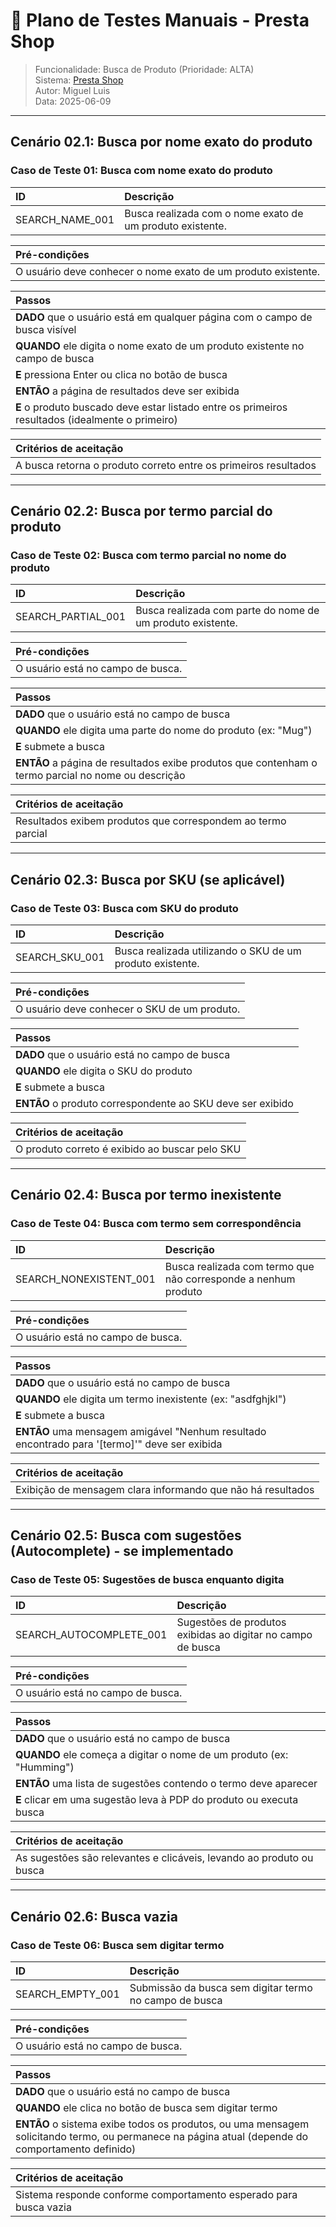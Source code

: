 # 🧪 Plano de Testes Manuais - Presta Shop 
> Funcionalidade: Busca de Produto (Prioridade: ALTA)  
> Sistema: [Presta Shop](https://demo.prestashop.com/#/en/front)  
> Autor: Miguel Luis  
> Data: 2025-06-09  

---

## Cenário 02.1: Busca por nome exato do produto

### Caso de Teste 01: Busca com nome exato do produto

| ID                | Descrição                                                 |
| :---------------- | :-------------------------------------------------------- |
| SEARCH\_NAME\_001 | Busca realizada com o nome exato de um produto existente. |

| **Pré-condições**                                             |
| :------------------------------------------------------------ |
| O usuário deve conhecer o nome exato de um produto existente. |

| **Passos**                                                                                       |
| :----------------------------------------------------------------------------------------------- |
| **DADO** que o usuário está em qualquer página com o campo de busca visível                      |
| **QUANDO** ele digita o nome exato de um produto existente no campo de busca                     |
| **E** pressiona Enter ou clica no botão de busca                                                 |
| **ENTÃO** a página de resultados deve ser exibida                                                |
| **E** o produto buscado deve estar listado entre os primeiros resultados (idealmente o primeiro) |

| **Critérios de aceitação**                                      |
| :-------------------------------------------------------------- |
| A busca retorna o produto correto entre os primeiros resultados |

---

## Cenário 02.2: Busca por termo parcial do produto

### Caso de Teste 02: Busca com termo parcial no nome do produto

| ID                   | Descrição                                                  |
| :------------------- | :--------------------------------------------------------- |
| SEARCH\_PARTIAL\_001 | Busca realizada com parte do nome de um produto existente. |

| **Pré-condições**                 |
| :-------------------------------- |
| O usuário está no campo de busca. |

| **Passos**                                                                                         |
| :------------------------------------------------------------------------------------------------- |
| **DADO** que o usuário está no campo de busca                                                      |
| **QUANDO** ele digita uma parte do nome do produto (ex: "Mug")                                     |
| **E** submete a busca                                                                              |
| **ENTÃO** a página de resultados exibe produtos que contenham o termo parcial no nome ou descrição |

| **Critérios de aceitação**                                   |
| :----------------------------------------------------------- |
| Resultados exibem produtos que correspondem ao termo parcial |

---

## Cenário 02.3: Busca por SKU (se aplicável)

### Caso de Teste 03: Busca com SKU do produto

| ID               | Descrição                                                 |
| :--------------- | :-------------------------------------------------------- |
| SEARCH\_SKU\_001 | Busca realizada utilizando o SKU de um produto existente. |

| **Pré-condições**                            |
| :------------------------------------------- |
| O usuário deve conhecer o SKU de um produto. |

| **Passos**                                                 |
| :--------------------------------------------------------- |
| **DADO** que o usuário está no campo de busca              |
| **QUANDO** ele digita o SKU do produto                     |
| **E** submete a busca                                      |
| **ENTÃO** o produto correspondente ao SKU deve ser exibido |

| **Critérios de aceitação**                     |
| :--------------------------------------------- |
| O produto correto é exibido ao buscar pelo SKU |

---

## Cenário 02.4: Busca por termo inexistente

### Caso de Teste 04: Busca com termo sem correspondência

| ID                       | Descrição                                                      |
| :----------------------- | :------------------------------------------------------------- |
| SEARCH\_NONEXISTENT\_001 | Busca realizada com termo que não corresponde a nenhum produto |

| **Pré-condições**                 |
| :-------------------------------- |
| O usuário está no campo de busca. |

| **Passos**                                                                                     |
| :--------------------------------------------------------------------------------------------- |
| **DADO** que o usuário está no campo de busca                                                  |
| **QUANDO** ele digita um termo inexistente (ex: "asdfghjkl")                                   |
| **E** submete a busca                                                                          |
| **ENTÃO** uma mensagem amigável "Nenhum resultado encontrado para '\[termo]'" deve ser exibida |

| **Critérios de aceitação**                                  |
| :---------------------------------------------------------- |
| Exibição de mensagem clara informando que não há resultados |

---

## Cenário 02.5: Busca com sugestões (Autocomplete) - se implementado

### Caso de Teste 05: Sugestões de busca enquanto digita

| ID                        | Descrição                                                   |
| :------------------------ | :---------------------------------------------------------- |
| SEARCH\_AUTOCOMPLETE\_001 | Sugestões de produtos exibidas ao digitar no campo de busca |

| **Pré-condições**                 |
| :-------------------------------- |
| O usuário está no campo de busca. |

| **Passos**                                                           |
| :------------------------------------------------------------------- |
| **DADO** que o usuário está no campo de busca                        |
| **QUANDO** ele começa a digitar o nome de um produto (ex: "Humming") |
| **ENTÃO** uma lista de sugestões contendo o termo deve aparecer      |
| **E** clicar em uma sugestão leva à PDP do produto ou executa busca  |

| **Critérios de aceitação**                                           |
| :------------------------------------------------------------------- |
| As sugestões são relevantes e clicáveis, levando ao produto ou busca |

---

## Cenário 02.6: Busca vazia

### Caso de Teste 06: Busca sem digitar termo

| ID                 | Descrição                                              |
| :----------------- | :----------------------------------------------------- |
| SEARCH\_EMPTY\_001 | Submissão da busca sem digitar termo no campo de busca |

| **Pré-condições**                 |
| :-------------------------------- |
| O usuário está no campo de busca. |

| **Passos**                                                                                                                                       |
| :----------------------------------------------------------------------------------------------------------------------------------------------- |
| **DADO** que o usuário está no campo de busca                                                                                                    |
| **QUANDO** ele clica no botão de busca sem digitar termo                                                                                         |
| **ENTÃO** o sistema exibe todos os produtos, ou uma mensagem solicitando termo, ou permanece na página atual (depende do comportamento definido) |

| **Critérios de aceitação**                                        |
| :---------------------------------------------------------------- |
| Sistema responde conforme comportamento esperado para busca vazia |
